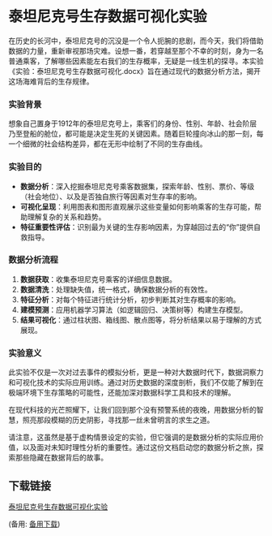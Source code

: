 # 泰坦尼克号生存数据可视化实验

在历史的长河中，泰坦尼克号的沉没是一个令人扼腕的悲剧，而今天，我们将借助数据的力量，重新审视那场灾难。设想一番，若穿越至那个不幸的时刻，身为一名普通乘客，了解哪些因素能左右我们的生存概率，无疑是一线生机的探寻。本实验《实验：泰坦尼克号生存数据可视化.docx》旨在通过现代的数据分析方法，揭开这场海难背后的生存规律。

### 实验背景

想象自己置身于1912年的泰坦尼克号上，乘客们的身份、性别、年龄、社会阶层乃至登船的舱位，都可能是决定生死的关键因素。随着巨轮撞向冰山的那一刻，每一个细微的社会结构差异，都在无形中绘制了不同的生存曲线。

### 实验目的

- **数据分析**：深入挖掘泰坦尼克号乘客数据集，探索年龄、性别、票价、等级（社会地位）、以及是否独自旅行等因素对生存率的影响。
- **可视化呈现**：利用图表和图形直观展示这些变量如何影响乘客的生存可能，帮助理解复杂的关系和趋势。
- **特征重要性评估**：识别最为关键的生存影响因素，为穿越回过去的“你”提供自救指导。

### 数据分析流程

1. **数据获取**：收集泰坦尼克号乘客的详细信息数据。
2. **数据清洗**：处理缺失值，统一格式，确保数据分析的有效性。
3. **特征分析**：对每个特征进行统计分析，初步判断其对生存概率的影响。
4. **建模预测**：应用机器学习算法（如逻辑回归、决策树等）构建生存模型。
5. **结果可视化**：通过柱状图、箱线图、散点图等，将分析结果以易于理解的方式展现。

### 实验意义

此实验不仅是一次对过去事件的模拟分析，更是一种对大数据时代下，数据洞察力和可视化技术的实际应用训练。通过对历史数据的深度剖析，我们不仅能了解到在极端环境下生存策略的可能性，还能加深对数据科学工具和技术的理解。

在现代科技的光芒照耀下，让我们回到那个没有预警系统的夜晚，用数据分析的智慧，照亮那段模糊的历史阴影，寻找那一丝未曾明言的求生之道。

请注意，这虽然是基于虚构情景设定的实验，但它强调的是数据分析的实际应用价值，以及面对未知时理性分析的重要性。通过这份文档启动您的数据分析之旅，探索那些隐藏在数据背后的故事。

## 下载链接
[泰坦尼克号生存数据可视化实验](https://pan.quark.cn/s/bb071e304640) 

(备用: [备用下载](https://pan.baidu.com/s/1zUpD7JPAZJIL8JKVp8wR-g?pwd=1234))
